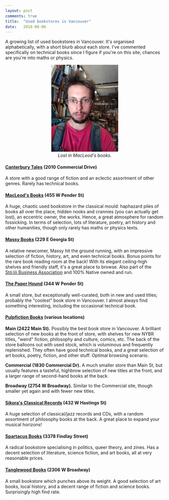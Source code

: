 ```yaml
---
layout: post
comments: true
title:  "Used bookstores in Vancouver"
date:   2018-08-06
---
```


A growing list of used bookstores in Vancouver. It's organised
alphabetically, with a short blurb about each store. I've commented
specifically on technical books since I figure if you're on this site,
chances are you're into maths or physics.

<figure>
    <div style="text-align:center"><img src ="/reviews/macleods.png" width="50%" />
    <figcaption><i>Lost in MacLeod's books.</i></figcaption>
	</div>
</figure>

#### [Canterbury Tales](http://www.canterburytales.ca/) (2010 Commercial Drive)

A store with a good range of fiction and an eclectic assortment of
other genres. Rarely has technical books.

#### [MacLeod's Books](https://www.facebook.com/pages/MacLeods-Books/126095490890770) (455 W Pender St)

A huge, chaotic used bookstore in the classical mould: haphazard piles of books all over the place, hidden nooks and
crannies (you can actually get lost), an eccentric owner, the
works. Hence, a great atmosphere for random fossicking. In terms of
selection, lots of literature, poetry, art history and other
humanities, though only rarely has maths or physics texts.

#### [Massy Books](http://www.massybooks.com/) (229 E Georgia St)

A relative newcomer, Massy hit the ground running, with an impressive
selection of fiction, history, art, and even technical books. Bonus
points for the rare book reading room at the back! With its elegant
ceiling-high shelves and friendly staff, it's a great place to browse.
Also part of the
[Stó:lō Business Association](http://www.stolocf.ca/stolobusinessassociation.html)
and 100% Native owned and run.

#### [The Paper Hound](http://paperhound.ca/) (344 W Pender St)

A small store, but exceptionally well-curated, both in new and used
titles; probably the "coolest" book store in Vancouver. I almost
always find something interesting, including the occasional technical book.

#### [Pulpfiction Books](http://pulpfictionbooksvancouver.com/) (various locations)

**Main (2422 Main St).** Possibly the best book store in Vancouver. A
  brilliant selection of new books at the front of store,
  with shelves for new NYBR titles, "weird" fiction, philosophy and
  culture, comics, etc. The back of the store balloons out with used stock, which is voluminous and frequently replenished. They often have
  good technical books, and a great selection of art books, poetry,
  fiction, and other stuff. Optimal browsing scenario.

**Commercial (1830 Commercial Dr).** A much smaller store than Main
  St, but usually features a tasteful, highbrow selection of new titles at
  the front, and a larger range of second-hand books at the back.

**Broadway (2754 W Broadway).** Similar to the Commercial site,
  though smaller yet again and with fewer new titles.

#### [Sikora's Classical Records](http://www.sikorasclassical.com/) (432 W Hastings St)

A huge selection of classical/jazz records and CDs, with a random
assortment of philosophy books at the back. A great place to expand
your musical horizons!

#### [Spartacus Books](http://spartacusbooks.net/) (3378 Findlay Street)

A radical bookstore specialising in politics, queer theory, and
zines. Has a decent selection of literature, science fiction, and art
books, all at very reasonable prices.

#### [Tanglewood Books](https://www.tanglewoodbooks.ca/) (2306 W Broadway)

A small bookstore which punches above its weight. A good selection of
art books, local history, and a decent range of fiction and science
books. Surprisingly high find rate.
